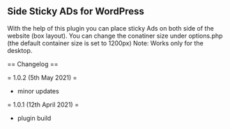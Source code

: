 ## Side Sticky ADs for WordPress
With the help of this plugin you can place sticky Ads on both side of the website (box layout). You can change the conatiner size under options.php (the default container size is set to 1200px)
Note: Works only for the desktop.


== Changelog ==

= 1.0.2 (5th May 2021) =
* minor updates

= 1.0.1 (12th April 2021) =
* plugin build
